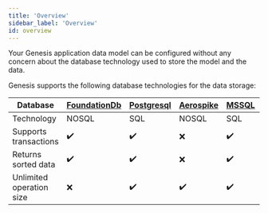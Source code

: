 ```yaml
---
title: 'Overview'
sidebar_label: 'Overview'
id: overview
---
```


Your Genesis application data model can be configured without any concern about the database technology used to store the model and the data.

Genesis supports the following database technologies for the data storage:

| Database | [FoundationDb](/database/database-technology/foundationdb/) | [Postgresql](/database/database-technology/sql/#postgresql) | [Aerospike](/database/database-technology/aerospike/) | [MSSQL](/database/database-technology/sql/#ms-sql) | [Oracle](/database/database-technology/sql/#oracle) |
| --- | --- | --- | --- |---------------------------------------------------|-----------------------------------------------------|
| Technology | NOSQL | SQL | NOSQL | SQL                                               | SQL                                                 |
| Supports transactions | ✔️ | ✔️ | ❌ | ✔️                                                | ✔️                                                  |
| Returns sorted data | ✔️ | ✔️ | ❌ | ✔️                                                | ✔️                                                  |
| Unlimited operation size | ❌ | ✔️ | ✔️ | ✔️                                                | ✔️                                                  |

